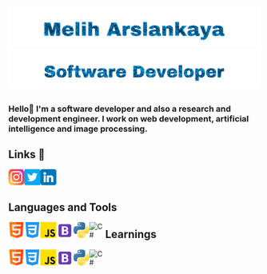 <h1 align="center">
   <img src="https://github.com/meliharslankaya/meliharslankaya/blob/main/Assets/Melih%20Arslankaya.svg" alt="Melih Arslankaya" />
   <img src="https://github.com/meliharslankaya/meliharslankaya/blob/main/Assets/Software%20Developer.svg" alt="Software Developer" />
</h1>
  
  
### Hello👋 I'm a software developer and also a research and development engineer. I work on web development, artificial intelligence and image processing.
 
## Links 🔗
 
<a href="https://www.instagram.com/">
  <img align="left" alt="Melih's Instagram" width="32px" src="Assets/instagram.png" />
</a>
<a href="https://twitter.com/">
  <img align="left" alt="Melih Arslankaya | Twitter" width="32px" src="Assets/twitter.png" />
</a>
<a href="https://www.linkedin.com/">
  <img align="left" alt="Melih's LinkedIN" width="32px" src="Assets/linkedin.png" />
</a> <br><br>
  
## Languages and Tools 
 
<a href="#">
  <img align="left" alt="HTML" width="32px" src="Assets/html.png" />
</a>
<a href="#">
  <img align="left" alt="CSS" width="32px" src="Assets/css-3.png" />
</a>
<a href="#">
  <img align="left" alt="Javascript" width="32px" src="Assets/js.png" />
</a>
<a href="#">
  <img align="left" alt="Bootstrap" width="34px" src="Assets/bootstrap.png" />
</a>
<a href="#">
  <img align="left" alt="Python" width="32px" src="Assets/python.png" />
</a>
<a href="#">
  <img align="left" alt="C#" width="32px" src="Assets/c#.png" />
</a>

## Learnings

<a href="#">
  <img align="left" alt="HTML" width="32px" src="Assets/html.png" />
</a>
<a href="#">
  <img align="left" alt="CSS" width="32px" src="Assets/css-3.png" />
</a>
<a href="#">
  <img align="left" alt="Javascript" width="32px" src="Assets/js.png" />
</a>
<a href="#">
  <img align="left" alt="Bootstrap" width="34px" src="Assets/bootstrap.png" />
</a>
<a href="#">
  <img align="left" alt="Python" width="32px" src="Assets/python.png" />
</a>
<a href="#">
  <img align="left" alt="C#" width="32px" src="Assets/c#.png" />
</a>
